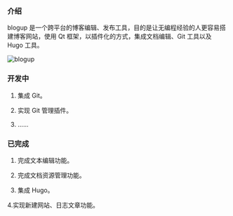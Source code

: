 ### 介绍

blogup 是一个跨平台的博客编辑、发布工具，目的是让无编程经验的人更容易搭建博客网站，使用 Qt 框架，以插件化的方式，集成文档编辑、Git 工具以及 Hugo 工具。

![blogup](https://cdn.jsdelivr.net/gh/lzxqaq/blogup@master/image/blogup.png)

### 开发中

 1. 集成 Git。

 2. 实现 Git 管理插件。

 3. ......

### 已完成

 1. 完成文本编辑功能。

 2. 完成文档资源管理功能。 

 3. 集成 Hugo。

 4.实现新建网站、日志文章功能。